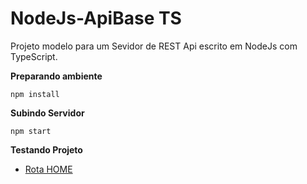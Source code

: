 # NodeJs-ApiBase TS

Projeto modelo para um Sevidor de REST Api escrito em NodeJs com TypeScript.


**Preparando ambiente**
```shell
npm install
```


**Subindo Servidor**
```shell
npm start
```


**Testando Projeto**
- [Rota HOME](http://localhost:3000)
